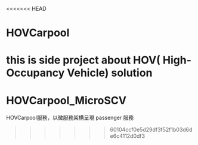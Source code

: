 <<<<<<< HEAD
# HOVCarpool
this is side project about HOV( High-Occupancy Vehicle) solution
=======
# HOVCarpool_MicroSCV
HOVCarpool服務，以微服務架構呈現
passenger 服務
>>>>>>> 60104ccf0e5d29df3f52f1b03d6de6c4112d0df3
